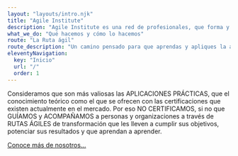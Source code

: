 ```yaml
--- 
layout: "layouts/intro.njk" 
title: "Agile Institute" 
description: "Agile Institute es una red de profesionales, que forma y acompaña a personas y empresas en procesos de aprendizaje y transformación digital." 
what_we_do: "Qué hacemos y cómo lo hacemos"
route: "La Ruta ágil"
route_description: "Un camino pensado para que aprendas y apliques la agilidad de manera más efectiva."
eleventyNavigation:
  key: "Inicio"
  url: "/"
  order: 1
---
```


Consideramos que son más valiosas las APLICACIONES PRÁCTICAS, que el conocimiento teórico como el que se ofrecen con las certificaciones que existen actualmente en el mercado. Por eso NO CERTIFICAMOS, si no que GUÍAMOS y ACOMPAÑAMOS a personas y organizaciones a través de RUTAS ÁGILES de transformación que les lleven a cumplir sus objetivos, potenciar sus resultados y que aprendan a aprender.               

<a href="/about/" class="btn btn-warning btn-lg" role="button" aria-pressed="true">Conoce más de nosotros...</a>
                